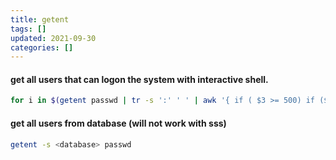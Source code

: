 ```yaml
---
title: getent
tags: []
updated: 2021-09-30
categories: []
---
```


#### get all users that can logon the system with interactive shell.
```bash
for i in $(getent passwd | tr -s ':' ' ' | awk '{ if ( $3 >= 500) if ($3 <= 1019) print $0}' | cut -d ' ' -f1); do getent shadow $i; echo; done
```


#### get all users from database (will not work with sss)
```bash
getent -s <database> passwd
```